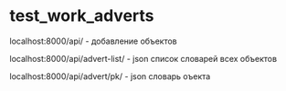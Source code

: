 # test_work_adverts

localhost:8000/api/ - добавление объектов

localhost:8000/api/advert-list/ - json список словарей всех объектов

localhost:8000/api/advert/pk/ - json словарь оъекта
